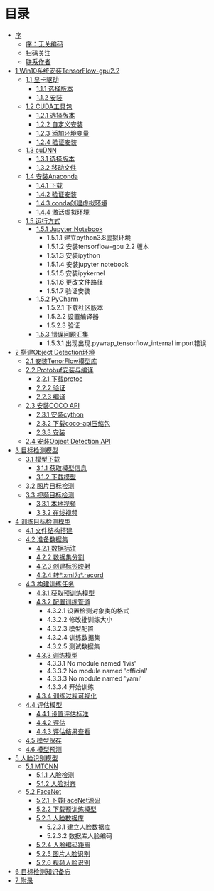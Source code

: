 # 目录

* [序](README.md#tensorflow2-object-detection-api-全流程文档)
  + [序：无关编码](README.md#序：无关编码)
  + [扫码关注](README.md#扫码关注)
  + [联系作者](README.md#联系作者)
* [1 Win10系统安装TensorFlow-gpu2.2](chapter1.md#1-win10系统tensorflow-gpu22安装)
  + [1.1  显卡驱动](chapter1.md#11-显卡驱动)
    + [1.1.1 选择版本](chapter1.md#111-选择版本)
    + [1.1.2 安装](chapter1.md#112-安装)
  + [1.2 CUDA工具包](chapter1.md#12-cuda工具包)
    + [1.2.1 选择版本](chapter1.md#121-选择版本)
    + [1.2.2 自定义安装](chapter1.md#122-自定义安装)
    + [1.2.3 添加环境变量](chapter1.md#123-添加环境变量)
    + [1.2.4 验证安装](chapter1.md#124-验证安装)
  + [1.3 cuDNN](chapter1.md#13-cudnn)
    + [1.3.1 选择版本](chapter1.md#131-选择版本)
    + [1.3.2 移动文件](chapter1.md#132-移动文件)
  + [1.4 安装Anaconda](chapter1.md#14-安装anaconda)
    + [1.4.1 下载](chapter1.md#141-下载)
    + [1.4.2 验证安装](chapter1.md#142-验证安装)
    + [1.4.3 conda创建虚拟环境](chapter1.md#143-conda创建虚拟环境)
    + [1.4.4 激活虚拟环境](chapter1.md#144-激活虚拟环境)
  + [1.5 运行方式](chapter1.md#15-运行方式)
    + [1.5.1 Jupyter Notebook](chapter1.md#151-jupyter-notebook)
      + 1.5.1.1 建立python3.8虚拟环境
      + 1.5.1.2 安装tensorflow-gpu 2.2 版本
      + 1.5.1.3 安装ipython
      + 1.5.1.4 安装jupyter notebook
      + 1.5.1.5 安装ipykernel
      + 1.5.1.6 更改文件路径
      + 1.5.1.7 验证安装
    + [1.5.2 PyCharm](chapter1.md#152-pycharm)
      + 1.5.2.1 下载社区版本
      + 1.5.2.2 设置编译器
      + 1.5.2.3 验证
    + [1.5.3 错误问题汇集](chapter1.md#153-错误问题汇集)
      + 1.5.3.1 出现出现.pywrap_tensorflow_internal import错误
* [2 搭建Object Detection环境](chapter2.md#2-搭建object-detection环境)
  + [2.1 安装TenorFlow模型库](chapter2.md#21-安装tensorflow模型库)
  + [2.2 Protobuf安装与编译](chapter2.md#22-protobuf安装与编译)
    + [2.2.1 下载protoc](chapter2.md#221-下载protoc)
    + [2.2.2 验证](chapter2.md#222-验证)
    + [2.2.3 编译](chapter2.md#223-编译)
  + [2.3 安装COCO API](chapter2.md#23-安装coco-api)
    + [2.3.1 安装cython](chapter2.md#231-安装cython)
    + [2.3.2 下载coco-api压缩包](chapter2.md#232-下载coco-api压缩包)
    + [2.3.3 安装](chapter2.md#233-安装)
  + [2.4 安装Object Detection API](chapter2.md#24-安装object-detection-api)
* [3 目标检测模型](chapter3.md#3-目标检测模型)
  + [3.1 模型下载](chapter3.md#31-模型下载)
    + [3.1.1 获取模型信息](chapter3.md#311-获取模型信息)
    + [3.1.2 下载模型](chapter3.md#312-下载模型)
  + [3.2 图片目标检测](chapter3.md#32-图片目标检测)
  + [3.3 视频目标检测](chapter3.md#33-视频目标检测)
    + [3.3.1 本地视频](chapter3.md#331-本地视频)
    + [3.3.2 在线视频](chapter3.md#332-在线视频)
* [4 训练目标检测模型](chapter4.md#4-训练目标检测模型)
  + [4.1 文件结构搭建](chapter4.md#41-文件结构搭建)
  + [4.2 准备数据集](chapter4.md#42-准备数据集)
    + [4.2.1 数据标注](chapter4.md#421-数据标注)
    + [4.2.2 数据集分割](chapter4.md#422-数据集分割)
    + [4.2.3 创建标签映射](chapter4.md#423-创建标签映射)
    + [4.2.4 转\*.xml为\*.record](chapter4.md#424-转xml为record格式)
  + [4.3 构建训练任务](chapter4.md#43-构建训练任务)
    + [4.3.1 获取预训练模型](chapter4.md#431-获取预训练模型)
    + [4.3.2 配置训练管道](chapter4.md#432-配置训练管道)
      + 4.3.2.1 设置检测对象类的格式
      + 4.3.2.2 修改批训练大小
      + 4.3.2.3 模型配置
      + 4.3.2.4 训练数据集
      + 4.3.2.5 测试数据集
    + [4.3.3 训练模型](chapter4.md#433-训练模型)
      + 4.3.3.1 No module named 'lvis'
      + 4.3.3.2 No module named 'official'
      + 4.3.3.3 No module named 'yaml'
      + 4.3.3.4 开始训练
    + [4.3.4 训练过程可视化](chapter4.md#434-训练过程可视化)
  + [4.4 评估模型](chapter4.md#44-评估模型)
    + [4.4.1 设置评估标准](chapter4.md#441-设置评估标准)
    + [4.4.2 评估](chapter4.md#442-评估)
    + [4.4.3 评估结果查看](chapter4.md#443-评估结果查看)
  + [4.5 模型保存](chapter4.md#45-模型保存)
  + [4.6 模型预测](chapter4.md#46-模型预测)
* [5 人脸识别模型](chapter5.md#5-人脸识别模型)
  + [5.1 MTCNN](chapter5.md#51-mtcnn)
    + [5.1.1 人脸检测](chapter5.md#511-人脸检测)
    + [5.1.2 人脸对齐](chapter5.md#512-人脸对齐)
  + [5.2 FaceNet](chapter5.md#52-facenet)
    + [5.2.1 下载FaceNet源码](chapter5.md#521-下载facenet源码)
    + [5.2.2 下载预训练模型](chapter5.md#522-下载预训练模型)
    + [5.2.3 人脸数据库](chapter5.md#523-人脸数据库)
      + 5.2.3.1 建立人脸数据库
      + 5.2.3.2 数据库人脸编码
    + [5.2.4 人脸编码距离](chapter5.md#524-人脸编码距离)
    + [5.2.5 图片人脸识别](chapter5.md#525-图片人脸识别)
    + [5.2.6 视频人脸识别](chapter5.md#526-视频人脸识别)
* [6 目标检测知识备忘](chapter6.md)
* [7 附录](chapter7.md)
